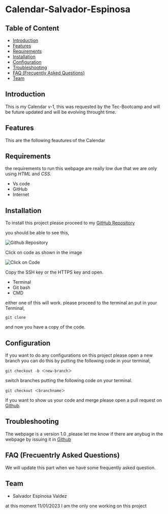 # Calendar-Salvador-Espinosa

## Table of Content

* [Introduction](#introduction)
* [Features](#features)
* [Requirements](#requirements)
* [Installation](#installation)
* [Configuration](#configuration)
* [Troubleshooting](#troubleshooting)
* [FAQ (Frecuently Asked Questions)](#faq-frecuentrly-asked-questions)
* [Team](#team)

## Introduction

This is my Calendar v-1, this was requested by the Tec-Bootcamp and will be future updated and will be evolving throught time.

## Features

This are the following feautures of the Calendar

## Requirements

the requirements to run this webpage are really low due that we are only using *HTML* and *CSS*.

* Vs code
* GitHub
* Internet

## Installation

To install this project please proceed to my [GitHub Repository]()

you should be able to see this,

![Github Repository]()

Click on code as shown in the image

![Click on Code]()

Copy the SSH key or the HTTPS key and open.

* Terminal
* Git bash
* CMD

either one of this will work. please proceed to the terminal an put in your Terminal,

```
git clone 
```

and now you have a copy of the code.

## Configuration

If you want to do any configurations on this project please open a new branch you can do this by putting the following code in your terminal,

```
git checkout -b ＜new-branch＞
```

switch branches putting the following code on your terminal.

```
git checkout ＜branchname＞
```

If you want to show us your code and merge please open a pull request on [Github]().

## Troubleshooting

The webpage is a version 1.0 ,please let me know if there are anybug in the webpage by issuing it in [Github]()

## FAQ (Frecuentrly Asked Questions)

We will update this part when we have some frequently asked question.

## Team

* Salvador Espinosa Valdez

at this moment 11/01/2023 I am the only one working on this project
